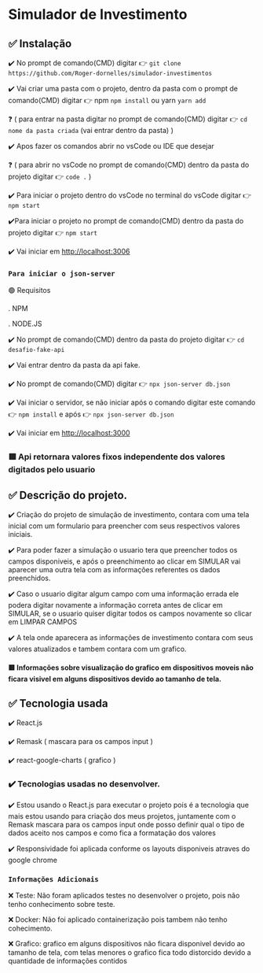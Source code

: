 # Simulador de Investimento

## :white_check_mark: Instalação

:heavy_check_mark: No prompt de comando(CMD) digitar :point_right: `git clone https://github.com/Roger-dornelles/simulador-investimentos `

:heavy_check_mark: Vai criar uma pasta com o projeto, dentro da pasta com o prompt de comando(CMD) digitar :point_right: npm `npm install` ou yarn `yarn add`

:question: ( para entrar na pasta digitar no prompt de comando(CMD) digitar :point_right: `cd nome da pasta criada`  (vai entrar dentro da pasta) )

:heavy_check_mark: Apos fazer os comandos abrir no vsCode ou IDE que desejar

:question: ( para abrir no vsCode no prompt de comando(CMD) dentro da pasta do projeto digitar :point_right: `code .` )

:heavy_check_mark: Para iniciar o projeto dentro do vsCode no terminal do vsCode digitar :point_right: ` npm start`

:heavy_check_mark:Para iniciar o projeto no prompt de comando(CMD) dentro da pasta do projeto digitar :point_right: `npm start`

:heavy_check_mark: Vai iniciar em [http://localhost:3006](http://localhost:3006)

### `Para iniciar o json-server`

:green_circle: Requisitos 

. NPM

. NODE.JS

:heavy_check_mark: No prompt de comando(CMD) dentro da pasta do projeto digitar :point_right: `cd desafio-fake-api`

:heavy_check_mark: Vai entrar dentro da pasta da api fake.

:heavy_check_mark: No prompt de comando(CMD) digitar :point_right: `npx json-server db.json`

:heavy_check_mark: Vai iniciar o servidor, se não iniciar após o comando digitar este comando :point_right: `npm install`  e após :point_right: `npx json-server db.json`

:heavy_check_mark: Vai iniciar em [http://localhost:3000](http://localhost:3000)

### :red_square: Api retornara valores fixos independente dos valores digitados pelo usuario


## :white_check_mark: Descrição do projeto.

:heavy_check_mark: Criação do projeto de simulação de investimento, contara com uma tela inicial com um formulario para preencher com seus respectivos valores iniciais.

:heavy_check_mark: Para poder fazer a simulação o usuario tera que preencher todos os campos disponiveis, e após o preenchimento ao clicar em SIMULAR vai aparecer uma outra tela com as informações referentes os dados preenchidos.

:heavy_check_mark: Caso o usuario digitar algum campo com uma informação errada ele podera digitar novamente a informação correta antes de clicar em SIMULAR, se o usuario quiser digitar todos os campos novamente so clicar em LIMPAR CAMPOS

:heavy_check_mark: A tela onde aparecera as informações de investimento contara com seus valores atualizados e tambem contara com um grafico.

#### :red_square: Informações sobre visualização do grafico em dispositivos moveis não ficara visivel em alguns dispositivos devido ao tamanho de tela.



## :white_check_mark: Tecnologia usada

:heavy_check_mark: React.js

:heavy_check_mark: Remask ( mascara para os campos input )

:heavy_check_mark: react-google-charts ( grafico )

### :heavy_check_mark: Tecnologias usadas no desenvolver.

:heavy_check_mark: Estou usando o React.js para executar o projeto pois é a tecnologia que mais estou usando para criação dos meus projetos, juntamente com o Remask mascara para os campos input onde posso definir qual o tipo de dados aceito nos campos e como fica a formatação dos valores

:heavy_check_mark: Responsividade foi aplicada conforme os layouts disponiveis atraves do google chrome


### `Informações Adicionais `

:x: Teste:  Não foram aplicados testes no desenvolver o projeto, pois não tenho conhecimento sobre teste.

:x: Docker: Não foi aplicado containerização pois tambem não tenho cohecimento.
 
:x: Grafico: grafico em alguns dispositivos não ficara disponivel devido ao tamanho de tela, com telas menores o grafico fica todo distorcido devido a quantidade de informações contidos 

